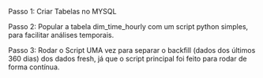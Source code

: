 Passo 1: Criar Tabelas no MYSQL

Passo 2: Popular a tabela dim_time_hourly com um script python simples, para facilitar análises temporais.

Passo 3: Rodar o Script UMA vez para separar o backfill (dados dos últimos 360 dias) dos dados fresh, já que o script principal foi feito para rodar de forma contínua.
